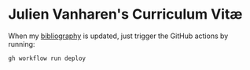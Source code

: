 # Julien Vanharen's Curriculum Vitæ

When my [bibliography](https://github.com/jvanhare/bibliography) is updated, just trigger the GitHub actions by running:

```sh
gh workflow run deploy
```

